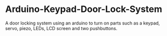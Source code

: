 # Arduino-Keypad-Door-Lock-System
A door locking system using an arduino to turn on parts such as a keypad, servo, piezo, LEDs, LCD screen and two pushbuttons.
